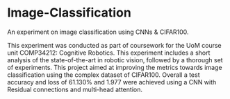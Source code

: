 # Image-Classification
An experiment on image classification using CNNs &amp; CIFAR100.

This experiment was conducted as part of coursework for the UoM course unit COMP34212: Cognitive Robotics. This experiment includes a short analysis of the state-of-the-art in robotic vision, followed by a thorough set of experiments. This project aimed at improving the metrics towards image classification using the complex dataset of CIFAR100. Overall a test accuracy and loss of 61.130% and 1.977 were achieved using a CNN with Residual connections and multi-head attention.
